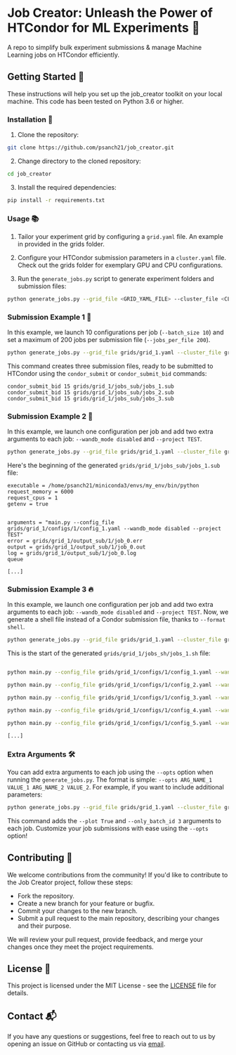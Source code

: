 # Job Creator: Unleash the Power of HTCondor for ML Experiments 🚀

A repo to simplify bulk experiment submissions & manage Machine Learning jobs on HTCondor efficiently.

## Getting Started 🏁

These instructions will help you set up the job_creator toolkit on your local machine. This code has been tested on Python 3.6 or higher.


### Installation 🔧

1. Clone the repository:

```bash
git clone https://github.com/psanch21/job_creator.git
```


2. Change directory to the cloned repository:

```bash
cd job_creator
```


3. Install the required dependencies:

```bash
pip install -r requirements.txt
```


### Usage 📚

1. Tailor your experiment grid by configuring a `grid.yaml` file. An example in provided in the grids folder.

2. Configure your HTCondor submission parameters in a `cluster.yaml` file. Check out the grids folder for exemplary GPU and CPU configurations.

3. Run the `generate_jobs.py` script to generate experiment folders and submission files:

```bash
python generate_jobs.py --grid_file <GRID_YAML_FILE> --cluster_file <CLUSTER_YAML_FILE> --format <FORMAT> [...]
```
### Submission Example 1 🚀

In this example, we launch 10 configurations per job (`--batch_size 10`) and set a maximum of 200 jobs per submission file (`--jobs_per_file 200`).

```bash
python generate_jobs.py --grid_file grids/grid_1.yaml --cluster_file grids/cluster_cpu.yaml --format sub --jobs_per_file 200 --batch_size 10
```

This command creates three submission files, ready to be submitted to HTCondor using the `condor_submit` or `condor_submit_bid` commands:

```
condor_submit_bid 15 grids/grid_1/jobs_sub/jobs_1.sub
condor_submit_bid 15 grids/grid_1/jobs_sub/jobs_2.sub
condor_submit_bid 15 grids/grid_1/jobs_sub/jobs_3.sub
```


### Submission Example 2 🌟

In this example, we launch one configuration per job and add two extra arguments to each job: `--wandb_mode disabled` and `--project TEST`.


```bash
python generate_jobs.py --grid_file grids/grid_1.yaml --cluster_file grids/cluster_cpu.yaml --format sub --jobs_per_file 20000 --batch_size 1 --opts wandb_mode disabled project TEST 
```

Here's the beginning of the generated `grids/grid_1/jobs_sub/jobs_1.sub` file:

```
executable = /home/psanch21/miniconda3/envs/my_env/bin/python
request_memory = 6000
request_cpus = 1
getenv = true


arguments = "main.py --config_file grids/grid_1/configs/1/config_1.yaml --wandb_mode disabled --project TEST"
error = grids/grid_1/output_sub/1/job_0.err
output = grids/grid_1/output_sub/1/job_0.out
log = grids/grid_1/output_sub/1/job_0.log
queue

[...]
```

### Submission Example 3 🔥
In this example, we launch one configuration per job and add two extra arguments to each job: `--wandb_mode disabled` and `--project TEST`. Now, we generate a shell file instead of a Condor submission file, thanks to `--format shell`.



```bash
python generate_jobs.py --grid_file grids/grid_1.yaml --cluster_file grids/cluster_cpu.yaml --format shell --jobs_per_file 20000 --batch_size 1 --opts wandb_mode disabled project TEST 
```

This is the start of the generated `grids/grid_1/jobs_sh/jobs_1.sh` file:

```bash

python main.py --config_file grids/grid_1/configs/1/config_1.yaml --wandb_mode disabled --project TEST

python main.py --config_file grids/grid_1/configs/1/config_2.yaml --wandb_mode disabled --project TEST

python main.py --config_file grids/grid_1/configs/1/config_3.yaml --wandb_mode disabled --project TEST

python main.py --config_file grids/grid_1/configs/1/config_4.yaml --wandb_mode disabled --project TEST

python main.py --config_file grids/grid_1/configs/1/config_5.yaml --wandb_mode disabled --project TEST

[...]
```

### Extra Arguments 🛠️

You can add extra arguments to each job using the `--opts` option when running the `generate_jobs.py`. The format is simple: `--opts ARG_NAME_1 VALUE_1 ARG_NAME_2 VALUE_2`. For example, if you want to include additional parameters:

```bash
python generate_jobs.py --grid_file grids/grid_1.yaml --cluster_file grids/cluster_cpu.yaml --format sub --jobs_per_file 20000 --batch_size 1 --opts plot True only_batch_id 3 
```

This command adds the `--plot True` and `--only_batch_id 3` arguments to each job. Customize your job submissions with ease using the `--opts` option!

## Contributing 🤝

We welcome contributions from the community! If you'd like to contribute to the Job Creator project, follow these steps:

- Fork the repository.
- Create a new branch for your feature or bugfix.
- Commit your changes to the new branch.
- Submit a pull request to the main repository, describing your changes and their purpose.

We will review your pull request, provide feedback, and merge your changes once they meet the project requirements.



## License 📄

This project is licensed under the MIT License - see the [LICENSE](https://github.com/psanch21/job_creator/blob/main/LICENSE) file for details.

## Contact 📬
If you have any questions or suggestions, feel free to reach out to us by opening an issue on GitHub or contacting us via [email](psanch2103@gmail.com).
